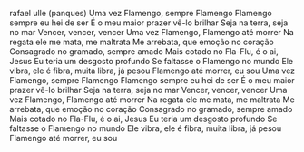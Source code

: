 rafael ulle (panques)
Uma vez Flamengo, sempre Flamengo
Flamengo sempre eu hei de ser
É o meu maior prazer vê-lo brilhar
Seja na terra, seja no mar
Vencer, vencer, vencer
Uma vez Flamengo, Flamengo até morrer
Na regata ele me mata, me maltrata
Me arrebata, que emoção no coração
Consagrado no gramado, sempre amado
Mais cotado no Fla-Flu, é o ai, Jesus
Eu teria um desgosto profundo
Se faltasse o Flamengo no mundo
Ele vibra, ele é fibra, muita libra, já pesou
Flamengo até morrer, eu sou
Uma vez Flamengo, sempre Flamengo
Flamengo sempre eu hei de ser
É o meu maior prazer vê-lo brilhar
Seja na terra, seja no mar
Vencer, vencer, vencer
Uma vez Flamengo, Flamengo até morrer
Na regata ele me mata, me maltrata
Me arrebata, que emoção no coração
Consagrado no gramado, sempre amado
Mais cotado no Fla-Flu, é o ai, Jesus
Eu teria um desgosto profundo
Se faltasse o Flamengo no mundo
Ele vibra, ele é fibra, muita libra, já pesou
Flamengo até morrer, eu sou
